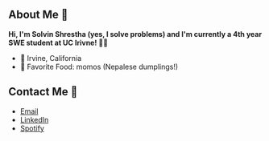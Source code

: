 ## About Me 👋
**Hi, I'm Solvin Shrestha (yes, I solve problems) and I'm currently a 4th year SWE student at UC Irivne! 🐜🍴**

- 📍 Irvine, California
- 🥟 Favorite Food: momos (Nepalese dumplings!)

## Contact Me 📱
- [Email](solvins@uci.edu)
- [LinkedIn](https://www.linkedin.com/in/ssolvin/)
- [Spotify](https://open.spotify.com/user/q8a6e672pdb24kyftxn2lo9qn)
